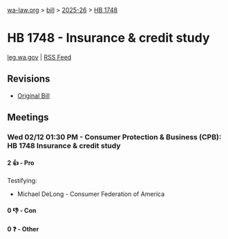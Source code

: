 [wa-law.org](/) > [bill](/bill/) > [2025-26](/bill/2025-26/) > [HB 1748](/bill/2025-26/hb/1748/)

# HB 1748 - Insurance & credit study
[leg.wa.gov](https://app.leg.wa.gov/billsummary?BillNumber=1748&Year=2025&Initiative=false) | [RSS Feed](./rss.xml)

## Revisions
* [Original Bill](1/)

## Meetings
### Wed 02/12 01:30 PM - Consumer Protection & Business (CPB): HB 1748 Insurance & credit study
#### 2 👍 - Pro
Testifying:
* Michael DeLong - Consumer Federation of America

#### 0 👎 - Con

#### 0 ❓ - Other
